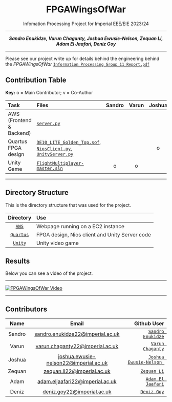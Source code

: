 <center>

# FPGAWingsOfWar
Infomation Processing Project for Imperial EEE/EIE 2023/24

---

**_Sandro Enukidze, Varun Chaganty, Joshua Ewusie-Nelson, Zequan Li, Adam El Jaafari, Deniz Goy_**

---

</center>

Please see our project write up for details behind the engineering behind the *FPGAWingsOfWar* [`Information Processing Group 11 Report.pdf`](./Information%20Processing%20Group%2011%20Report.pdf)
## Contribution Table

**Key:** o = Main Contributor; v = Co-Author


| Task                | Files                                                                                                                                     | Sandro | Varun | Joshua | Zequan | Adam | Deniz |
|:--------------------|:------------------------------------------------------------------------------------------------------------------------------------------|:--------:|:-----:|:------:|:-----:|:----:|:----------:|
| AWS (Frontend & Backend)             | [`server.py`](AWS/server.py)                                                                                               |          |       |        |   o   |      |            |
| Quartus FPGA design           | [`DE10_LITE_Golden_Top.sof`](Quartus/dogfight/DE10_LITE_Golden_Top.sof), [`NiosClient.py`](Quartus/dogfight/software/dog_sw_test4/NiosClient.py), [`UnityServer.py`](Quartus/dogfight/software/dog_sw_test4/UnityServer.py)   |     |       |    o     |       |       |    o     |
| Unity Game                  | [`FlightMultiplayer-master.sln`](Unity/FlightMultiplayer-master/FlightMultiplayer-master/FlightMultiplayer-master.sln)              |   o   |   o   |        |       |   o   |             |

___
## Directory Structure
This is the directory structure that was used for the project.

Directory    | Use
:-----------:|:------------------------------------------------
[`AWS`](./AWS/)     | Webpage running on a EC2 instance
[`Quartus`](./Quartus/)     | FPGA design, Nios client and Unity Server code
[`Unity`](./Unity/)         | Unity video game

## Results
Below you can see a video of the project. 
___
[![FPGAWingsOfWar Video](https://img.youtube.com/vi/p6NtJfPnt88/0.jpg)](https://youtu.be/p6NtJfPnt88)


___
## Contributors

Name    | Email | Github User
:-----------:|:-----------:|---------------:|
Sandro  | sandro.enukidze22@imperial.ac.uk  | [`Sandro Enukidze`](https://github.com/Sandro-Enukidze-IC)
Varun  | varun.chaganty22@imperial.ac.uk | [`Varun Chaganty`](https://github.com/NightRaven3142)
Joshua  | joshua.ewusie-nelson22@imperial.ac.uk  | [`Joshua Ewusie-Nelson `](https://github.com/E-N-J)
Zequan  | zequan.li22@imperial.ac.uk  | [`Zequan Li`](https://github.com/Cecilialzq)
Adam  | adam.eljaafari22@imperial.ac.uk  | [`Adam El Jaafari`](https://github.com/AEljaa)
Deniz  | deniz.goy22@imperial.ac.uk  | [`Deniz Goy`](https://github.com/DenizzG)

